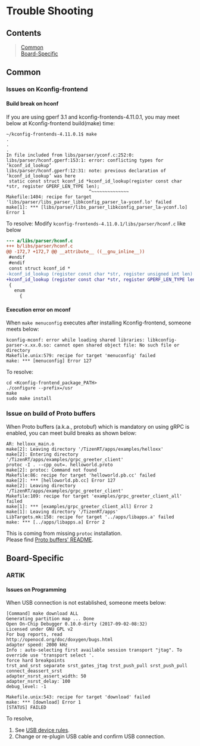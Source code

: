 # Trouble Shooting

## Contents
> [Common](#common)  
> [Board-Specific](#board-specific)

## Common
### Issues on Kconfig-frontend
#### Build break on hconf
If you are using gperf 3.1 and kconfig-frontends-4.11.0.1,
you may meet below at Kconfig-frontend build(make) time:
```
~/kconfig-frontends-4.11.0.1$ make
.
.
.
In file included from libs/parser/yconf.c:252:0:
libs/parser/hconf.gperf:153:1: error: conflicting types for ‘kconf_id_lookup’
libs/parser/hconf.gperf:12:31: note: previous declaration of ‘kconf_id_lookup’ was here
 static const struct kconf_id *kconf_id_lookup(register const char *str, register GPERF_LEN_TYPE len);
                               ^~~~~~~~~~~~~~~
Makefile:1404: recipe for target 'libs/parser/libs_parser_libkconfig_parser_la-yconf.lo' failed
make[1]: *** [libs/parser/libs_parser_libkconfig_parser_la-yconf.lo] Error 1
```

To resolve:
Modify `kconfig-frontends-4.11.0.1/libs/parser/hconf.c` like below
```diff
--- a/libs/parser/hconf.c
+++ b/libs/parser/hconf.c
@@ -172,7 +172,7 @@ __attribute__ ((__gnu_inline__))
 #endif
 #endif
 const struct kconf_id *
-kconf_id_lookup (register const char *str, register unsigned int len)
+kconf_id_lookup (register const char *str, register GPERF_LEN_TYPE len)
 {
   enum
     {
```

#### Execution error on mconf
When ```make menuconfig``` executes after installing Kconfig-frontend, someone meets below:
```
kconfig-mconf: error while loading shared libraries: libkconfig-parser-x.xx.0.so: cannot open shared object file: No such file or directory
Makefile.unix:579: recipe for target 'menuconfig' failed
make: *** [menuconfig] Error 127
```
To resolve:
```
cd <Kconfig-frontend_package_PATH>
./configure --prefix=/usr
make
sudo make install
```

### Issue on build of Proto buffers
When Proto buffers (a.k.a., protobuf) which is mandatory on using gRPC is enabled, 
you can meet build breaks as shown below:
```
AR: helloxx_main.o
make[2]: Leaving directory '/TizenRT/apps/examples/helloxx'
make[2]: Entering directory '/TizenRT/apps/examples/grpc_greeter_client'
protoc -I . --cpp_out=. helloworld.proto
make[2]: protoc: Command not found
Makefile:86: recipe for target 'helloworld.pb.cc' failed
make[2]: *** [helloworld.pb.cc] Error 127
make[2]: Leaving directory '/TizenRT/apps/examples/grpc_greeter_client'
Makefile:109: recipe for target 'examples/grpc_greeter_client_all' failed
make[1]: *** [examples/grpc_greeter_client_all] Error 2
make[1]: Leaving directory '/TizenRT/apps'
LibTargets.mk:158: recipe for target '../apps/libapps.a' failed
make: *** [../apps/libapps.a] Error 2
```
This is coming from missing ```protoc``` installation.  
Please find [Proto buffers' README](https://github.com/Samsung/TizenRT/blob/master/external/protobuf/README.md).

## Board-Specific
### ARTIK
#### Issues on Programming
When USB connection is not established, someone meets below:
```
[Command] make download ALL
Generating partition map ... Done
Open On-Chip Debugger 0.10.0-dirty (2017-09-02-08:32)
Licensed under GNU GPL v2
For bug reports, read
http://openocd.org/doc/doxygen/bugs.html
adapter speed: 2000 kHz
Info : auto-selecting first available session transport "jtag". To override use 'transport select '.
force hard breakpoints
trst_and_srst separate srst_gates_jtag trst_push_pull srst_push_pull connect_deassert_srst
adapter_nsrst_assert_width: 50
adapter_nsrst_delay: 100
debug_level: -1

Makefile.unix:543: recipe for target 'download' failed
make: *** [download] Error 1
[STATUS] FAILED
```

To resolve,  
1. See [USB device rules](https://github.com/Samsung/TizenRT/blob/master/build/configs/artik053/README.md#add-usb-device-rules).
2. Change or re-plugin USB cable and confirm USB connection.
